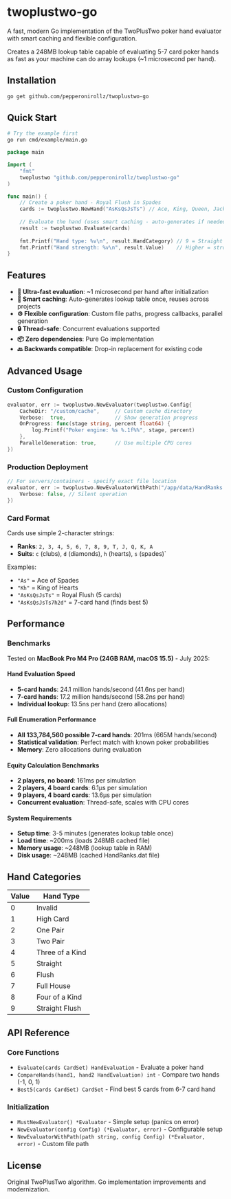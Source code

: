 # twoplustwo-go

A fast, modern Go implementation of the TwoPlusTwo poker hand evaluator with smart caching and flexible configuration.

Creates a 248MB lookup table capable of evaluating 5-7 card poker hands as fast as your machine can do array lookups (~1 microsecond per hand).

## Installation

```bash
go get github.com/pepperonirollz/twoplustwo-go
```

## Quick Start

```bash
# Try the example first
go run cmd/example/main.go
```

```go
package main

import (
    "fmt"
    twoplustwo "github.com/pepperonirollz/twoplustwo-go"
)

func main() {
    // Create a poker hand - Royal Flush in Spades
    cards := twoplustwo.NewHand("AsKsQsJsTs") // Ace, King, Queen, Jack, Ten of spades
    
    // Evaluate the hand (uses smart caching - auto-generates if needed)
    result := twoplustwo.Evaluate(cards)
    
    fmt.Printf("Hand type: %v\n", result.HandCategory) // 9 = Straight Flush
    fmt.Printf("Hand strength: %v\n", result.Value)    // Higher = stronger
}
```

## Features

- **🚀 Ultra-fast evaluation**: ~1 microsecond per hand after initialization
- **🔄 Smart caching**: Auto-generates lookup table once, reuses across projects
- **⚙️ Flexible configuration**: Custom file paths, progress callbacks, parallel generation
- **🔒 Thread-safe**: Concurrent evaluations supported
- **📦 Zero dependencies**: Pure Go implementation
- **🔙 Backwards compatible**: Drop-in replacement for existing code

## Advanced Usage

### Custom Configuration

```go
evaluator, err := twoplustwo.NewEvaluator(twoplustwo.Config{
    CacheDir: "/custom/cache",     // Custom cache directory
    Verbose:  true,                // Show generation progress
    OnProgress: func(stage string, percent float64) {
        log.Printf("Poker engine: %s %.1f%%", stage, percent)
    },
    ParallelGeneration: true,      // Use multiple CPU cores
})
```

### Production Deployment

```go
// For servers/containers - specify exact file location
evaluator, err := twoplustwo.NewEvaluatorWithPath("/app/data/HandRanks.dat", twoplustwo.Config{
    Verbose: false, // Silent operation
})
```

### Card Format

Cards use simple 2-character strings:
- **Ranks**: `2, 3, 4, 5, 6, 7, 8, 9, T, J, Q, K, A`  
- **Suits**: `c` (clubs), `d` (diamonds), `h` (hearts), `s` (spades)`

Examples:
- `"As"` = Ace of Spades
- `"Kh"` = King of Hearts
- `"AsKsQsJsTs"` = Royal Flush (5 cards)
- `"AsKsQsJsTs7h2d"` = 7-card hand (finds best 5)

## Performance

### Benchmarks

Tested on **MacBook Pro M4 Pro (24GB RAM, macOS 15.5)** - July 2025:

#### Hand Evaluation Speed
- **5-card hands**: 24.1 million hands/second (41.6ns per hand)
- **7-card hands**: 17.2 million hands/second (58.2ns per hand)  
- **Individual lookup**: 13.5ns per hand (zero allocations)

#### Full Enumeration Performance
- **All 133,784,560 possible 7-card hands**: 201ms (665M hands/second)
- **Statistical validation**: Perfect match with known poker probabilities
- **Memory**: Zero allocations during evaluation

#### Equity Calculation Benchmarks
- **2 players, no board**: 161ms per simulation
- **2 players, 4 board cards**: 6.1μs per simulation  
- **9 players, 4 board cards**: 13.6μs per simulation
- **Concurrent evaluation**: Thread-safe, scales with CPU cores

#### System Requirements
- **Setup time**: 3-5 minutes (generates lookup table once)
- **Load time**: ~200ms (loads 248MB cached file)
- **Memory usage**: ~248MB (lookup table in RAM)
- **Disk usage**: ~248MB (cached HandRanks.dat file)

## Hand Categories

| Value | Hand Type |
|-------|-----------|
| 0 | Invalid |
| 1 | High Card |
| 2 | One Pair |
| 3 | Two Pair |
| 4 | Three of a Kind |
| 5 | Straight |
| 6 | Flush |
| 7 | Full House |
| 8 | Four of a Kind |
| 9 | Straight Flush |

## API Reference

### Core Functions

- `Evaluate(cards CardSet) HandEvaluation` - Evaluate a poker hand
- `CompareHands(hand1, hand2 HandEvaluation) int` - Compare two hands (-1, 0, 1)
- `Best5(cards CardSet) CardSet` - Find best 5 cards from 6-7 card hand

### Initialization

- `MustNewEvaluator() *Evaluator` - Simple setup (panics on error)
- `NewEvaluator(config Config) (*Evaluator, error)` - Configurable setup
- `NewEvaluatorWithPath(path string, config Config) (*Evaluator, error)` - Custom file path

## License

Original TwoPlusTwo algorithm. Go implementation improvements and modernization.